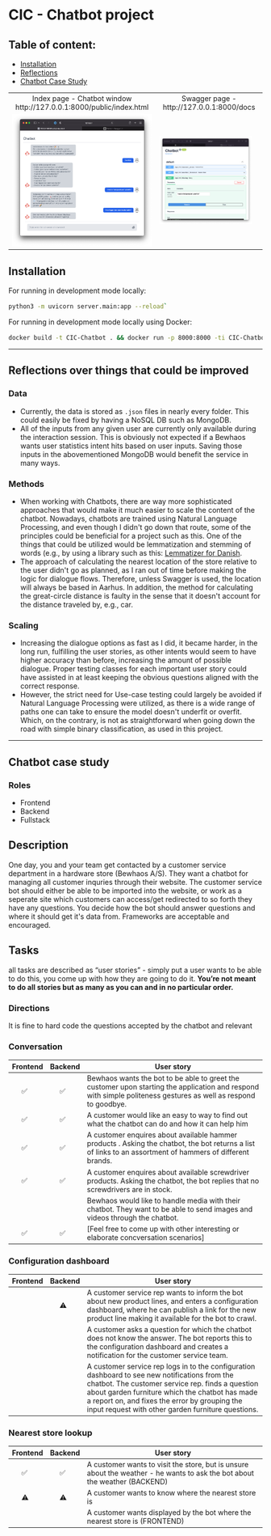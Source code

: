 # CIC - Chatbot project
## Table of content:
- [Installation](#Installation)
- [Reflections](#reflections-over-things-that-could-be-improved)
- [Chatbot Case Study](#chatbot-case-study)

<table>
  <tr>
    <td align="middle">Index page - Chatbot window <br>http://127.0.0.1:8000/public/index.html</td>
    <td align="middle">Swagger page - <br>http://127.0.0.1:8000/docs </td>
  </tr>
  <tr>
    <td><img src="img/Index.png" width="100%" /></td>
    <td><img src="img/Swagger.png" width="93%" /></td>
  </tr>
 </table>

## Installation

For running in development mode locally:
```bash
python3 -m uvicorn server.main:app --reload`
```

For running in development mode locally using Docker:
```bash
docker build -t CIC-Chatbot . && docker run -p 8000:8000 -ti CIC-Chatbot:latest
```

---

## Reflections over things that could be improved
### Data
- Currently, the data is stored as `.json` files in nearly every folder. This could easily be fixed by having a NoSQL DB such as MongoDB.
- All of the inputs from any given user are currently only available during the interaction session. This is obviously not expected if a Bewhaos wants user statistics intent hits based on user inputs. Saving those inputs in the abovementioned MongoDB would benefit the service in many ways.

### Methods
- When working with Chatbots, there are way more sophisticated approaches that would make it much easier to scale the content of the chatbot. Nowadays, chatbots are trained using Natural Language Processing, and even though I didn't go down that route, some of the principles could be beneficial for a project such as this. One of the things that could be utilized would be lemmatization and stemming of words (e.g., by using a library such as this: [Lemmatizer for Danish](https://github.com/sorenlind/lemmy). 
- The approach of calculating the nearest location of the store relative to the user didn't go as planned, as I ran out of time before making the logic for dialogue flows. Therefore, unless Swagger is used, the location will always be based in Aarhus. In addition, the method for calculating the great-circle distance is faulty in the sense that it doesn't account for the distance traveled by, e.g., car.

### Scaling
- Increasing the dialogue options as fast as I did, it became harder, in the long run, fulfilling the user stories, as other intents would seem to have higher accuracy than before, increasing the amount of possible dialogue. Proper testing classes for each important user story could have assisted in at least keeping the obvious questions aligned with the correct response.
- However, the strict need for Use-case testing could largely be avoided if Natural Language Processing were utilized, as there is a wide range of paths one can take to ensure the model doesn't underfit or overfit. Which, on the contrary, is not as straightforward when going down the road with simple binary classification, as used in this project.  



---
Chatbot case study
------
### Roles
- Frontend
- Backend
- Fullstack

 Description
------
One day, you and your team get contacted by a customer service department in a hardware store (Bewhaos A/S). They want a chatbot for managing all customer inquries through their website.
The customer service bot should either be able to be imported into the website, or work as a seperate site which customers can access/get redirected to so forth they have any questions.
You decide how the bot should answer questions and where it should get it's data from. Frameworks are acceptable and encouraged.
## Tasks
all tasks are described as “user stories” - simply put a user wants to be able to do this, you come up with how they are going to do it. **You’re not meant to do all stories but as many as you can and in no particular order.**
### Directions
It is fine to hard code the questions accepted by the chatbot and relevant
### Conversation
| Frontend | Backend | User story                                                                                                                                                      |
| ------------ |---------|-----------------------------------------------------------------------------------------------------------------------------------------------------------------|
|      ✅  |      ✅  | Bewhaos wants the bot to be able to greet the customer upon starting the application and respond with simple politeness gestures as well as respond to goodbye. |
|      ✅  |     ✅ | A customer would like an easy to way to find out what the chatbot can do and how it can help him                                                                |
|      ✅  |     ✅ | A customer enquires about available hammer products . Asking the chatbot, the bot returns a list of links to an assortment of hammers of different brands.      |
|      ✅  |     ✅ | A customer enquires about available screwdriver products. Asking the chatbot, the bot replies that no screwdrivers are in stock.                                |
|         |      | Bewhaos would like to handle media with their chatbot. They want to be able to send images and videos through the chatbot.                                      |
|      ✅  |      ✅| [Feel free to come up with other interesting or elaborate concversation scenarios]                                                                              |

### Configuration dashboard
| Frontend | Backend | User story                                                                                                                                                      |
| ------------ |---------|-----------------------------------------------------------------------------------------------------------------------------------------------------------------|
|        |      ⚠️ | A customer service rep wants to inform the bot about new product lines, and enters a configuration dashboard, where he can publish a link for the new product line making it available for the bot to crawl. |
|        |         | A customer asks a question for which the chatbot does not know the answer. The bot reports this to the configuration dashboard and creates a notification for the customer service team.|
|        |         | A customer service rep logs in to the configuration dashboard to see new notifications from the chatbot. The customer service rep. finds a question about garden furniture which the chatbot has made a report on, and fixes the error by grouping the input request with other garden furniture questions.|

### Nearest store lookup
| Frontend | Backend | User story                                                                                                                                                      |
|----------|---------|-----------------------------------------------------------------------------------------------------------------------------------------------------------------|
|      ✅   |      ✅  | A customer wants to visit the store, but is unsure about the weather - he wants to ask the bot about the weather (BACKEND)|
|      ⚠️  |      ⚠️ | A customer wants to know where the nearest store is|
|          |         | A customer wants displayed by the bot where the nearest store is (FRONTEND)|

